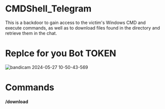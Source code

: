 # CMDShell_Telegram
This is a backdoor to gain access to the victim's Windows CMD and execute commands, as well as to download files found in the directory and retrieve them in the chat.



<H1>Replce for you Bot TOKEN</H1>

![bandicam 2024-05-27 10-50-43-569](https://github.com/Criftcking/CMDShell_Telegram/assets/86767725/9b28f2d5-2f3c-488c-80c1-f0f46792f747)


<H1>Commands</H1>
<H4>/download <EXAMPLE.JPG></H4>

